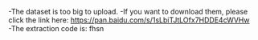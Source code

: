 -The dataset is too big to upload.
-If you want to download them, please click the link here: https://pan.baidu.com/s/1sLbiTJtLOfx7HDDE4cWVHw  
-The extraction code is: fhsn
